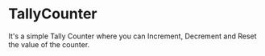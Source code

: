 # TallyCounter
It's a simple Tally Counter where you can Increment, Decrement and Reset the value of the counter.
